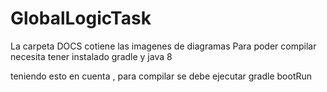 # GlobalLogicTask

La carpeta DOCS cotiene las imagenes de diagramas
Para poder compilar necesita tener instalado gradle y java 8 

teniendo esto en cuenta , para compilar se debe ejecutar 
gradle bootRun 
